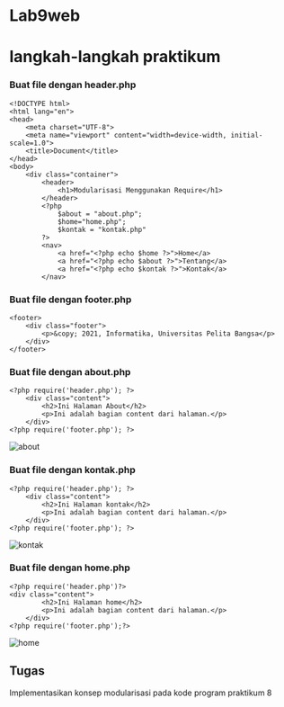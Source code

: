 # Lab9web

# langkah-langkah praktikum

### Buat file dengan header.php

```
<!DOCTYPE html>
<html lang="en">
<head>
    <meta charset="UTF-8">
    <meta name="viewport" content="width=device-width, initial-scale=1.0">
    <title>Document</title>
</head>
<body>
    <div class="container">
        <header>
            <h1>Modularisasi Menggunakan Require</h1>
        </header>
        <?php 
            $about = "about.php";
            $home="home.php";
            $kontak = "kontak.php"
        ?>
        <nav>
            <a href="<?php echo $home ?>">Home</a>
            <a href="<?php echo $about ?>">Tentang</a>
            <a href="<?php echo $kontak ?>">Kontak</a>
        </nav>
```

### Buat file dengan footer.php

```
<footer>
    <div class="footer">
        <p>&copy; 2021, Informatika, Universitas Pelita Bangsa</p>
    </div>
</footer>
```

### Buat file dengan about.php 

```
<?php require('header.php'); ?>
    <div class="content">
        <h2>Ini Halaman About</h2>
        <p>Ini adalah bagian content dari halaman.</p>
    </div>
<?php require('footer.php'); ?>
```

![about](https://github.com/DimasF3009/Lab9web/assets/115356128/126a1a18-04bc-47ad-b438-f8a0578e43e3)


### Buat file dengan kontak.php 

```
<?php require('header.php'); ?>
    <div class="content">
        <h2>Ini Halaman kontak</h2>
        <p>Ini adalah bagian content dari halaman.</p>
    </div>
<?php require('footer.php'); ?>
```

![kontak](https://github.com/DimasF3009/Lab9web/assets/115356128/b73d825f-56be-4e34-9312-2780151ea01b)


### Buat file dengan home.php

```
<?php require('header.php')?>
<div class="content">
        <h2>Ini Halaman home</h2>
        <p>Ini adalah bagian content dari halaman.</p>
    </div>
<?php require('footer.php');?>
```

![home](https://github.com/DimasF3009/Lab9web/assets/115356128/a776f647-2c3a-4922-a31b-a25c8867ac03)


## Tugas 
Implementasikan konsep modularisasi pada kode program praktikum 8





